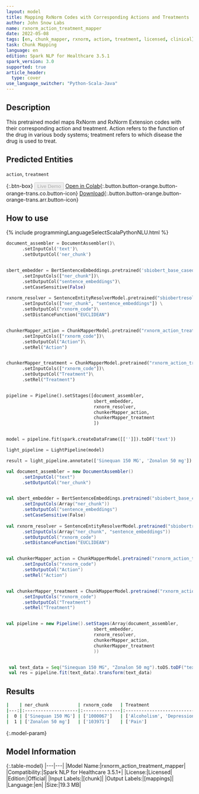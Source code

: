 ```yaml
---
layout: model
title: Mapping RxNorm Codes with Corresponding Actions and Treatments
author: John Snow Labs
name: rxnorm_action_treatment_mapper
date: 2022-05-08
tags: [en, chunk_mapper, rxnorm, action, treatment, licensed, clinical]
task: Chunk Mapping
language: en
edition: Spark NLP for Healthcare 3.5.1
spark_version: 3.0
supported: true
article_header:
  type: cover
use_language_switcher: "Python-Scala-Java"
---
```



## Description


This pretrained model maps RxNorm and RxNorm Extension codes with their corresponding action and treatment. Action refers to the function of the drug in various body systems; treatment refers to which disease the drug is used to treat.


## Predicted Entities


`action`, `treatment`


{:.btn-box}
<button class="button button-orange" disabled>Live Demo</button>
[Open in Colab](https://colab.research.google.com/github/JohnSnowLabs/spark-nlp-workshop/blob/master/tutorials/Certification_Trainings/Healthcare/26.Chunk_Mapping.ipynb){:.button.button-orange.button-orange-trans.co.button-icon}
[Download](https://s3.amazonaws.com/auxdata.johnsnowlabs.com/clinical/models/rxnorm_action_treatment_mapper_en_3.5.1_3.0_1652043181565.zip){:.button.button-orange.button-orange-trans.arr.button-icon}


## How to use


<div class="tabs-box" markdown="1">
{% include programmingLanguageSelectScalaPythonNLU.html %}

```python
document_assembler = DocumentAssembler()\
      .setInputCol('text')\
      .setOutputCol('ner_chunk')


sbert_embedder = BertSentenceEmbeddings.pretrained('sbiobert_base_cased_mli', 'en','clinical/models')\
      .setInputCols(["ner_chunk"])\
      .setOutputCol("sentence_embeddings")\
      .setCaseSensitive(False)
    
rxnorm_resolver = SentenceEntityResolverModel.pretrained("sbiobertresolve_rxnorm_augmented","en", "clinical/models") \
      .setInputCols(["ner_chunk", "sentence_embeddings"]) \
      .setOutputCol("rxnorm_code")\
      .setDistanceFunction("EUCLIDEAN")


chunkerMapper_action = ChunkMapperModel.pretrained("rxnorm_action_treatment_mapper", "en", "clinical/models")\
      .setInputCols(["rxnorm_code"])\
      .setOutputCol("Action")\
      .setRel("Action") 


chunkerMapper_treatment = ChunkMapperModel.pretrained("rxnorm_action_treatment_mapper", "en", "clinical/models")\
      .setInputCols(["rxnorm_code"])\
      .setOutputCol("Treatment")\
      .setRel("Treatment") 


pipeline = Pipeline().setStages([document_assembler,
                                 sbert_embedder,
                                 rxnorm_resolver,
                                 chunkerMapper_action,
                                 chunkerMapper_treatment
                                 ])


model = pipeline.fit(spark.createDataFrame([['']]).toDF('text')) 

light_pipeline = LightPipeline(model)

result = light_pipeline.annotate(['Sinequan 150 MG', 'Zonalon 50 mg'])
```
```scala
val document_assembler = new DocumentAssembler()
      .setInputCol("text")
      .setOutputCol("ner_chunk")


val sbert_embedder = BertSentenceEmbeddings.pretrained("sbiobert_base_cased_mli", "en","clinical/models")
      .setInputCols(Array("ner_chunk"))
      .setOutputCol("sentence_embeddings")
      .setCaseSensitive(False)
    
val rxnorm_resolver = SentenceEntityResolverModel.pretrained("sbiobertresolve_rxnorm_augmented","en", "clinical/models")
      .setInputCols(Array("ner_chunk", "sentence_embeddings"))
      .setOutputCol("rxnorm_code")
      .setDistanceFunction("EUCLIDEAN")


val chunkerMapper_action = ChunkMapperModel.pretrained("rxnorm_action_treatment_mapper", "en", "clinical/models"))
      .setInputCols("rxnorm_code")
      .setOutputCol("Action")
      .setRel("Action") 


val chunkerMapper_treatment = ChunkMapperModel.pretrained("rxnorm_action_treatment_mapper", "en", "clinical/models"))
      .setInputCols("rxnorm_code")
      .setOutputCol("Treatment")
      .setRel("Treatment") 


val pipeline = new Pipeline().setStages(Array(document_assembler,
                                 sbert_embedder,
                                 rxnorm_resolver,
                                 chunkerMapper_action,
                                 chunkerMapper_treatment
                                 ))


 val text_data = Seq("Sinequan 150 MG", "Zonalon 50 mg").toDS.toDF("text")
 val res = pipeline.fit(text_data).transform(text_data)
```
</div>


## Results


```bash
|    | ner_chunk           | rxnorm_code   | Treatment                                                                      | Action                                                                 |
|---:|:--------------------|:--------------|:-------------------------------------------------------------------------------|:-----------------------------------------------------------------------|
|  0 | ['Sinequan 150 MG'] | ['1000067']   | ['Alcoholism', 'Depression', 'Neurosis', 'Anxiety&Panic Attacks', 'Psychosis'] | ['Antidepressant', 'Anxiolytic', 'Psychoanaleptics', 'Sedative']       |
|  1 | ['Zonalon 50 mg']   | ['103971']    | ['Pain']                                                                       | ['Analgesic', 'Analgesic (Opioid)', 'Analgetic', 'Opioid', 'Vitamins'] |


```


{:.model-param}
## Model Information


{:.table-model}
|---|---|
|Model Name:|rxnorm_action_treatment_mapper|
|Compatibility:|Spark NLP for Healthcare 3.5.1+|
|License:|Licensed|
|Edition:|Official|
|Input Labels:|[chunk]|
|Output Labels:|[mappings]|
|Language:|en|
|Size:|19.3 MB|
<!--stackedit_data:
eyJoaXN0b3J5IjpbMjA4MDQ2NDcyNywtMTE5NjM3NzMyOV19
-->